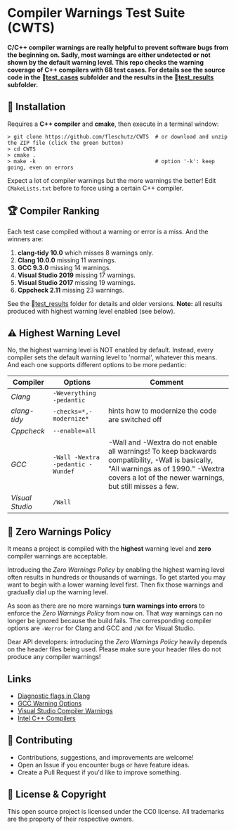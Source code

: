 Compiler Warnings Test Suite (CWTS)
====================================

**C/C++ compiler warnings are really helpful to prevent software bugs from the beginning on. Sadly, most warnings are either undetected or not shown by the default warning level. This repo checks the warning coverage of C++ compilers with 68 test cases. For details see the source code in the 📂[test_cases](test_cases/) subfolder and the results in the 📂[test_results](test_results/) subfolder.**


🔧 Installation 
----------------
Requires a **C++ compiler** and **cmake**, then execute in a terminal window:

```
> git clone https://github.com/fleschutz/CWTS  # or download and unzip the ZIP file (click the green button)
> cd CWTS
> cmake .
> make -k                                      # option '-k': keep going, even on errors
```
Expect a lot of compiler warnings but the more warnings the better! Edit `CMakeLists.txt` before to force using a certain C++ compiler.


🏆 Compiler Ranking
-------------------
Each test case compiled without a warning or error is a miss. And the winners are:

1. **clang-tidy 10.0** which misses 8 warnings only.
2. **Clang 10.0.0** missing 11 warnings.
3. **GCC 9.3.0** missing 14 warnings.
4. **Visual Studio 2019** missing 17 warnings.
5. **Visual Studio 2017** missing 19 warnings.
6. **Cppcheck 2.11** missing 23 warnings.

See the 📂[test_results](test_results/) folder for details and older versions. **Note:** all results produced with highest warning level enabled (see below). 


⚠️ Highest Warning Level 
-------------------------
No, the highest warning level is NOT enabled by default. Instead, every compiler sets the default warning level to 'normal', whatever this means. And each one supports different options to be more pedantic:

| Compiler        | Options                           | Comment                                           |
|-----------------|-----------------------------------|---------------------------------------------------|
| *Clang*         | `-Weverything -pedantic`          |                                                   |
| *clang-tidy*    | `-checks=*,-modernize*`           | hints how to modernize the code are switched off  |
| *Cppcheck*      | `--enable=all`                    |                                                   |
| *GCC*           | `-Wall -Wextra -pedantic -Wundef` | -Wall and -Wextra do not enable all warnings! To keep backwards compatibility, -Wall is basically, "All warnings as of 1990." -Wextra covers a lot of the newer warnings, but still misses a few. |
| *Visual Studio* | `/Wall`                           |                                                   |


👮‍ Zero Warnings Policy 
------------------------
It means a project is compiled with the **highest** warning level and **zero** compiler warnings are acceptable.

Introducing the *Zero Warnings Policy* by enabling the highest warning level often results in hundreds or thousands of warnings. To get started you may want to begin with a lower warning level first. Then fix those warnings and gradually dial up the warning level.

As soon as there are no more warnings **turn warnings into errors** to enforce the *Zero Warnings Policy* from now on. That way warnings can no longer be ignored because the build fails. The corresponding compiler options are `-Werror` for Clang and GCC and `/WX` for Visual Studio.

Dear API developers: introducing the *Zero Warnings Policy* heavily depends on the header files being used. Please make sure your header files do not produce any compiler warnings!

Links
-----
* [Diagnostic flags in Clang](https://clang.llvm.org/docs/DiagnosticsReference.html)
* [GCC Warning Options](https://gcc.gnu.org/onlinedocs/gcc/Warning-Options.html)
* [Visual Studio Compiler Warnings](https://docs.microsoft.com/en-us/cpp/error-messages/compiler-warnings/compiler-warnings-by-compiler-version)
* [Intel C++ Compilers](https://software.intel.com/en-us/c-compilers)

🤝 Contributing
----------------
* Contributions, suggestions, and improvements are welcome!
* Open an Issue if you encounter bugs or have feature ideas.
* Create a Pull Request if you'd like to improve something.

📜 License & Copyright
-----------------------
This open source project is licensed under the CC0 license. All trademarks are the property of their respective owners.



